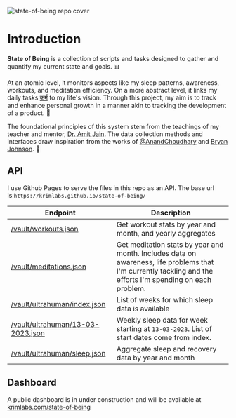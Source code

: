 ![state-of-being repo cover](https://github.com/krimlabs/state-of-being/assets/1925158/1fc589a5-e822-4e59-883b-ed3b3d5aff96)

# Introduction

**State of Being** is a collection of scripts and tasks designed to gather and quantify my current state and goals. 📊

At an atomic level, it monitors aspects like my sleep patterns, awareness, workouts, and meditation efficiency. On a more abstract level, it links my daily tasks [कर्म](https://www.rekhtadictionary.com/meaning-of-karm#:~:text=act%2C%20deed%2C%20religious%20act%2C%20destiny) to my life's vision.
Through this project, my aim is to track and enhance personal growth in a manner akin to tracking the development of a product. 🌱

The foundational principles of this system stem from the teachings of my teacher and mentor, [Dr. Amit Jain](https://www.linkedin.com/in/dramitjain/?originalSubdomain=in). The data collection methods and interfaces draw inspiration from the works of [@AnandChoudhary](https://github.com/AnandChowdhary/life)
and [Bryan Johnson](https://protocol.bryanjohnson.com/). 🙌

## API

I use Github Pages to serve the files in this repo as an API.
The base url is:`https://krimlabs.github.io/state-of-being/`

| Endpoint                                                                                                        | Description                                                                                                                                                 |
| --------------------------------------------------------------------------------------------------------------- | ----------------------------------------------------------------------------------------------------------------------------------------------------------- |
| [/vault/workouts.json](https://krimlabs.github.io/state-of-being/vault/workouts.json)                           | Get workout stats by year and month, and yearly aggregates                                                                                                  |
| [/vault/meditations.json](https://krimlabs.github.io/state-of-being/vault/meditations.json)                     | Get meditation stats by year and month. Includes data on awareness, life problems that I'm currently tackling and the efforts I'm spending on each problem. |
| [/vault/ultrahuman/index.json](https://krimlabs.github.io/state-of-being/vault/ultrahuman/index.json)           | List of weeks for which sleep data is available                                                                                                             |
| [/vault/ultrahuman/13-03-2023.json](https://krimlabs.github.io/state-of-being/vault/ultrahuman/13-02-2023.json) | Weekly sleep data for week starting at `13-03-2023`. List of start dates come from index.                                                                   |
| [/vault/ultrahuman/sleep.json](https://krimlabs.github.io/state-of-being/vault/ultrahuman/sleep.json)           | Aggregate sleep and recovery data by year and month                                                                                                         |

## Dashboard

A public dashboard is in under construction and will be available at [krimlabs.com/state-of-being](https://krimlabs.com/state-of-being)
